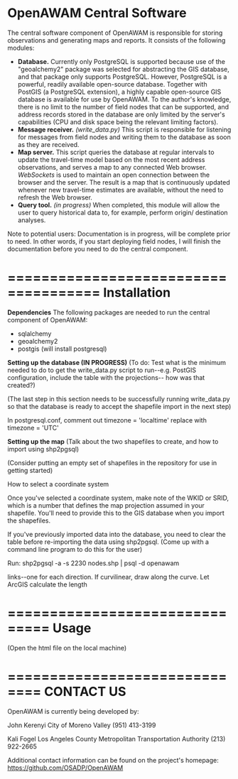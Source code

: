 # OpenAWAM Central Software

The central software component of OpenAWAM is responsible for storing
observations and generating maps and reports. It consists of the following
modules:

- **Database.** Currently only PostgreSQL is supported because use of the
  "geoalchemy2" package was selected for abstracting the GIS database, and
  that package only supports PostgreSQL. However, PostgreSQL is a powerful,
  readily available open-source database. Together with PostGIS (a PostgreSQL
  extension), a highly capable open-source GIS database is available for
  use by OpenAWAM. To the author's knowledge, there is no limit to the number
  of field nodes that can be supported, and address records stored in the
  database are only limited by the server's capabilities (CPU and disk space
  being the relevant limiting factors).
- **Message receiver.** *(write_data.py)* This script is responsible for
  listening for messages from field nodes and writing them to the database
  as soon as they are received.
- **Map server.** This script queries the database at regular intervals to
  update the travel-time model based on the most recent address observations,
  and serves a map to any connected Web browser. *WebSockets* is used to 
  maintain an open connection between the browser and the server. The result
  is a map that is continuously updated whenever new travel-time estimates
  are available, without the need to refresh the Web browser.
- **Query tool.** *(in progress)* When completed, this module will allow
  the user to query historical data to, for example, perform origin/
  destination analyses.

Note to potential users: Documentation is in progress, will be complete prior
to need. In other words, if you start deploying field nodes, I will finish
the documentation before you need to do the central component.

=====================================
Installation
=====================================

**Dependencies**
The following packages are needed to run the central component of OpenAWAM:

- sqlalchemy
- geoalchemy2
- postgis (will install postgresql)

**Setting up the database (IN PROGRESS)**
(To do: Test what is the minimum needed to do to get the write_data.py script
to run--e.g. PostGIS configuration, include the table with the projections--
how was that created?)

(The last step in this section needs to be successfully running write_data.py
so that the database is ready to accept the shapefile import in the next step)

In postgresql.conf, comment out timezone = 'localtime' replace with timezone = 'UTC'

**Setting up the map**
(Talk about the two shapefiles to create, and how to import using shp2pgsql)

(Consider putting an empty set of shapefiles in the repository for use in
getting started)

How to select a coordinate system

Once you've selected a coordinate system, make note of the WKID or SRID, which
is a number that defines the map projection assumed in your shapefile. You'll
need to provide this to the GIS database when you import the shapefiles.

If you've previously imported data into the database, you need to clear the
table before re-importing the data using shp2pgsql. (Come up with a command
line program to do this for the user)

Run:
  shp2pgsql -a -s 2230 nodes.shp | psql -d openawam


links--one for each direction. If curvilinear, draw along the curve.
Let ArcGIS calculate the length

===============================
Usage
===============================

(Open the html file on the local machine)
  
==============================
CONTACT US
==============================

OpenAWAM is currently being developed by:

John Kerenyi
City of Moreno Valley
(951) 413-3199

Kali Fogel
Los Angeles County Metropolitan Transportation Authority
(213) 922-2665

Additional contact information can be found on the project's homepage:
https://github.com/OSADP/OpenAWAM
